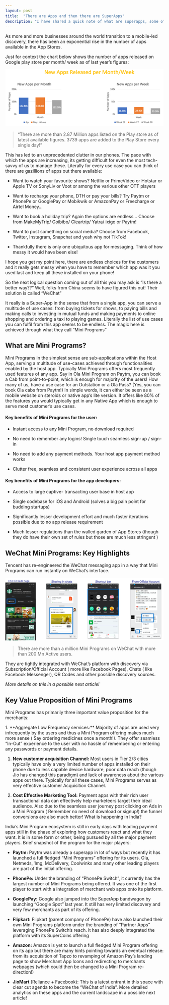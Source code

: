 ```yaml
---
layout: post
title:  "There are Apps and then there are SuperApps"
description: "I have shared a quick note of what are superapps, some of their benefits and how is the superapp situation in India evolving."
---
```


As more and more businesses around the world transition to a mobile-led discovery, there has been an exponential rise in the number of apps available in the App Stores.

Just for context the chart below shows the number of apps released on Google play store per month/ week as of last year’s figures:

![Image of App Release Figures](/images/apps_superapps_stats.png)

<blockquote>
<p>“There are more than 2.87 Million apps listed on the Play store as of latest available figures. 3739 apps are added to the Play Store every single day!” </p>
</blockquote>

This has led to an unprecedented clutter in our phones. The pace with which the apps are increasing, its getting difficult for even the most tech-savvy of us to manage these. Literally for every use case you can think of there are gazillions of apps out there available:

-   Want to watch your favourite shows? Netflix or PrimeVideo or Hotstar or Apple TV or SonyLiv or Voot or among the various other OTT players

-   Want to recharge your phone, DTH or pay your bills? Try Paytm or PhonePe or GooglePay or Mobikwik or AmazonPay or Freecharge or Airtel Money…

-   Want to book a holiday trip? Again the options are endless… Choose from MakeMyTrip/ Goibibo/ Cleartrip/ Yatra/ ixigo or Paytm!

-   Want to post something on social media? Choose from Facebook, Twitter, Instagram, Snapchat and yeah why not TikTok!

-   Thankfully there is only one ubiquitous app for messaging. Think of how messy it would have been else!

I hope you get my point here, there are endless choices for the customers and it really gets messy when you have to remember which app was it you used last and keep all these installed on your phone!

So the next logical question coming out of all this you may ask is “Is there a better way??”
Well, folks from China seems to have figured this out! Their solution is called “WeChat”

It really is a Super-App in the sense that from a single app, you can serve a multitude of use cases: from buying tickets for shows, to paying bills and making calls to investing in mutual funds and making payments to online shopping and ordering a taxi to playing games. Literally the list of use cases you can fulfil from this app seems to be endless. The magic here is achieved through what they call “Mini Programs”

## What are Mini Programs?

Mini Programs in the simplest sense are sub-applications within the Host App, serving a multitude of use-cases achieved through functionalities enabled by the host app. Typically Mini Programs offers most frequently used features of any app. Say in Ola Mini Program on Paytm, you can book a Cab from point-to-point, which is enough for majority of the users! How many of us, have a use case for an Outstation or a Ola Pass? (Yes, you can book Ola cabs from Paytm!)
In simple words, it can either be seen as a mobile website on steroids or native app’s lite version. It offers like 80% of the features you would typically get in any Native App which is enough to serve most customer’s use cases.

#### Key benefits of Mini Programs for the user:

-   Instant access to any Mini Program, no download required

-   No need to remember any logins! Single touch seamless sign-up / sign-in

-   No need to add any payment methods. Your host app payment method works

-   Clutter free, seamless and consistent user experience across all apps

#### Key benefits of Mini Programs for the app developers:

-   Access to large captive- transacting user base in host app

-   Single codebase for iOS and Android (solves a big pain point for budding startups)

-   Significantly lesser development effort and much faster iterations possible due to no app release requirement

-   Much lesser regulations than the walled garden of App Stores (though they do have their own set of rules but those are much less stringent )

## WeChat Mini Programs: Key Highlights

Tencent has re-engineered the WeChat messaging app in a way that Mini Programs can run instantly on WeChat’s interface.

![WeChat Mini Program Highlights](/images/wechat_Miniapps.png)

<blockquote>
  <p>There are more than a million Mini Programs on WeChat with more than 200 Mn Active users.</p>
</blockquote>

They are tightly integrated with WeChat’s platform with discovery via Subscription/Official Account ( more like Facebook Pages), Chats ( like Facebook Messenger), QR Codes and other possible discovery sources.

_More details on this in a possible next article!_

## Key Value Proposition of Mini Programs

Mini Programs has primarily three important value proposition for the merchants:

<div class="smalltext" markdown="1">
1. **Aggregate Low Frequency services:** Majority of apps are used very infrequently by the users and thus a Mini Program offering makes much more sense ( Say ordering medicines once a month!). They offer seamless “In-Out” experience to the user with no hassle of remembering or entering any passwords or payment details.

1.  **New customer acquisition Channel:** Most users in Tier 2/3 cities typically have only a very limited number of apps installed on their phone due to less capable device hardware, poor data reach (though Jio has changed this paradigm) and lack of awareness about the various apps out there. Typically for all these cases, Mini Programs serves as very effective customer Acquisition Channel.

2.  **Cost Effective Marketing Tool:** Payment apps with their rich user transactional data can effectively help marketeers target their ideal audience. Also due to the seamless user journey post clicking on Ads in a Mini Program ( Remember no need of download or signup!) the funnel conversions are also much better!
    What is happening in India?

</div>

India’s Mini Program ecosystem is still in early days with leading payment apps still in the phase of exploring how customers react and what they want. It is in some form or other, being pursued by all the major payment players. Brief snapshot of the program for the major players:

-   **Paytm:** Paytm was already a superapp in lot of ways but recently it has launched a full fledged “Mini Programs” offering for its users. Ola, Netmeds, 1mg, McDelivery, Coolwinks and many other leading players are part of the initial offering.

-   **PhonePe:** Under the branding of “PhonePe Switch”, it currently has the largest number of Mini Programs being offered. It was one of the first player to start with a integration of merchant web apps onto its platform.

-   **GooglePay:** Google also jumped into the SuperApp bandwagon by launching “Google Spot” last year. It still has very limited discovery and very few merchants as part of its offering.

-   **Flipkart:** Flipkart (parent company of PhonePe) have also launched their own Mini Programs platform under the branding of “Partner Apps” leveraging PhonePe Switch’s reach. It has also deeply integrated the platform with its SuperCoins offering

-   **Amazon:** Amazon is yet to launch a full fledged Mini Program offering on its app but there are many hints pointing towards an eventual release: from its acquisition of Tapzo to revamping of Amazon Pay’s landing page to show Merchant App Icons and redirecting to merchants webpages (which could then be changed to a Mini Program re-direction!)

-   **JioMart** (Reliance + Facebook): This is a latest entrant in this space with clear cut agenda to become the “WeChat of India”.
    More detailed analytics on these apps and the current landscape in a possible next article!
